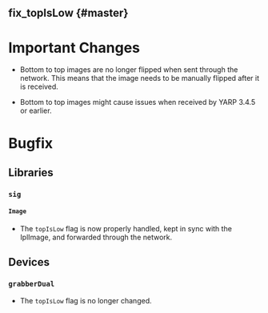 fix_topIsLow {#master}
------------

# Important Changes

* Bottom to top images are no longer flipped when sent through the network. This
  means that the image needs to be manually flipped after it is received.

* Bottom to top images might cause issues when received by YARP 3.4.5 or
  earlier.


# Bugfix


## Libraries

### `sig`

#### `Image`

* The `topIsLow` flag is now properly handled, kept in sync with the IplImage,
  and forwarded through the network.

## Devices

### `grabberDual`

* The `topIsLow` flag is no longer changed.
